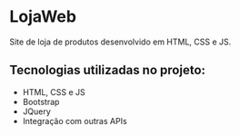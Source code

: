 # LojaWeb
Site de loja de produtos desenvolvido em HTML, CSS e JS.

## Tecnologias utilizadas no projeto:
- HTML, CSS e JS
- Bootstrap
- JQuery
- Integração com outras APIs
